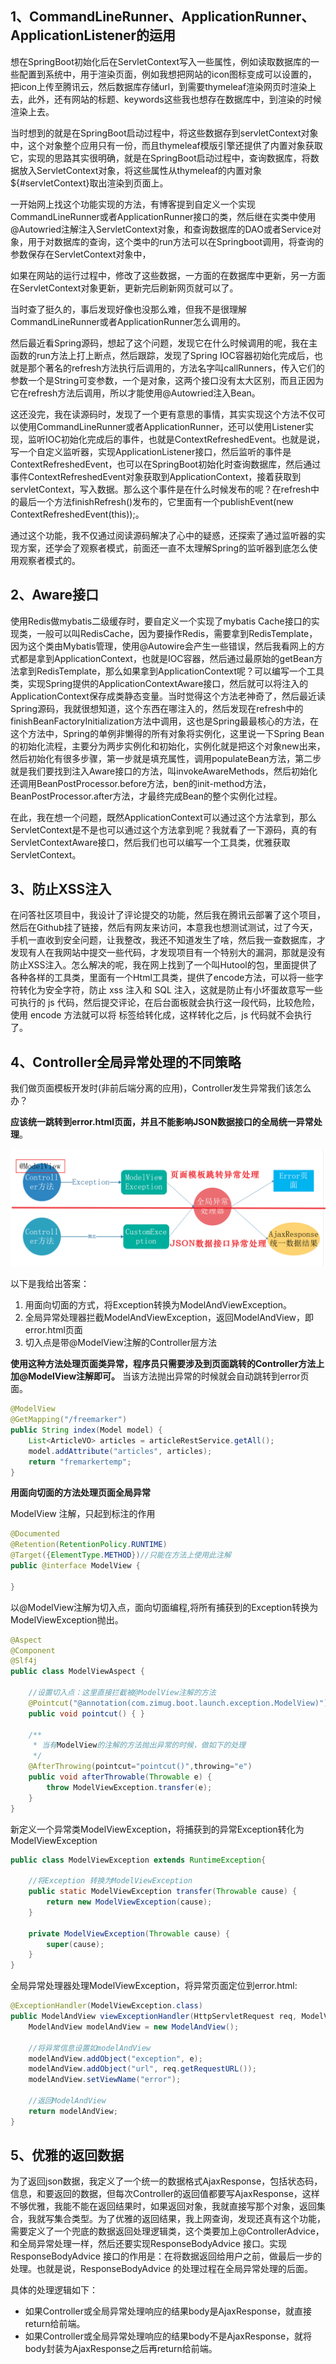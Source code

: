 ## 1、CommandLineRunner、ApplicationRunner、ApplicationListener的运用

想在SpringBoot初始化后在ServletContext写入一些属性，例如读取数据库的一些配置到系统中，用于渲染页面，例如我想把网站的icon图标变成可以设置的，把icon上传至腾讯云，然后数据库存储url，到需要thymeleaf渲染网页时渲染上去，此外，还有网站的标题、keywords这些我也想存在数据库中，到渲染的时候渲染上去。

当时想到的就是在SpringBoot启动过程中，将这些数据存到servletContext对象中，这个对象整个应用只有一份，而且thymeleaf模版引擎还提供了内置对象获取它，实现的思路其实很明确，就是在SpringBoot启动过程中，查询数据库，将数据放入ServletContext对象，将这些属性从thymeleaf的内置对象${#servletContext}取出渲染到页面上。

一开始网上找这个功能实现的方法，有博客提到自定义一个实现CommandLineRunner或者ApplicationRunner接口的类，然后继在实类中使用@Autowried注解注入ServletContext对象，和查询数据库的DAO或者Service对象，用于对数据库的查询，这个类中的run方法可以在Springboot调用，将查询的参数保存在ServletContext对象中，

如果在网站的运行过程中，修改了这些数据，一方面的在数据库中更新，另一方面在ServletContext对象更新，更新完后刷新网页就可以了。

当时查了挺久的，事后发现好像也没那么难，但我不是很理解CommandLineRunner或者ApplicationRunner怎么调用的。

然后最近看Spring源码，想起了这个问题，发现它在什么时候调用的呢，我在主函数的run方法上打上断点，然后跟踪，发现了Spring IOC容器初始化完成后，也就是那个著名的refresh方法执行后调用的，方法名字叫callRunners，传入它们的参数一个是String可变参数，一个是对象，这两个接口没有太大区别，而且正因为它在refresh方法后调用，所以才能使用@Autowried注入Bean。

这还没完，我在读源码时，发现了一个更有意思的事情，其实实现这个方法不仅可以使用CommandLineRunner或者ApplicationRunner，还可以使用Listener实现，监听IOC初始化完成后的事件，也就是ContextRefreshedEvent。也就是说，写一个自定义监听器，实现ApplicationListener接口，然后监听的事件是ContextRefreshedEvent，也可以在SpringBoot初始化时查询数据库，然后通过事件ContextRefreshedEvent对象获取到ApplicationContext，接着获取到servletContext，写入数据。那么这个事件是在什么时候发布的呢？在refresh中的最后一个方法finishRefresh()发布的，它里面有一个publishEvent(new ContextRefreshedEvent(this));。

通过这个功能，我不仅通过阅读源码解决了心中的疑惑，还探索了通过监听器的实现方案，还学会了观察者模式，前面还一直不太理解Spring的监听器到底怎么使用观察者模式的。



## 2、Aware接口

使用Redis做mybatis二级缓存时，要自定义一个实现了mybatis Cache接口的实现类，一般可以叫RedisCache，因为要操作Redis，需要拿到RedisTemplate，因为这个类由Mybatis管理，使用@Autowire会产生一些错误，然后我看网上的方式都是拿到ApplicationContext，也就是IOC容器，然后通过最原始的getBean方法拿到RedisTemplate，那么如果拿到ApplicationContext呢？可以编写一个工具类，实现Spring提供的ApplicationContextAware接口，然后就可以将注入的ApplicationContext保存成类静态变量。当时觉得这个方法老神奇了，然后最近读Spring源码，我就很想知道，这个东西在哪注入的，然后发现在refresh中的finishBeanFactoryInitialization方法中调用，这也是Spring最最核心的方法，在这个方法中，Spring的单例非懒得的所有对象将实例化，这里说一下Spring Bean的初始化流程，主要分为两步实例化和初始化，实例化就是把这个对象new出来，然后初始化有很多步骤，第一步就是填充属性，调用populateBean方法，第二步就是我们要找到注入Aware接口的方法，叫invokeAwareMethods，然后初始化还调用BeanPostProcessor.before方法，ben的init-method方法，BeanPostProcessor.after方法，才最终完成Bean的整个实例化过程。

在此，我在想一个问题，既然ApplicationContext可以通过这个方法拿到，那么ServletContext是不是也可以通过这个方法拿到呢？我就看了一下源码，真的有ServletContextAware接口，然后我们也可以编写一个工具类，优雅获取ServletContext。



## 3、防止XSS注入

在问答社区项目中，我设计了评论提交的功能，然后我在腾讯云部署了这个项目，然后在Github挂了链接，然后有网友来访问，本意我也想测试测试，过了今天，手机一直收到安全问题，让我整改，我还不知道发生了啥，然后我一查数据库，才发现有人在我网站中提交一些代码，才发现项目有一个特别大的漏洞，那就是没有防止XSS注入。怎么解决的呢，我在网上找到了一个叫Hutool的包，里面提供了各种各样的工具类，里面有一个Html工具类，提供了encode方法，可以将一些字符转化为安全字符，防止 xss 注入和 SQL 注入，这就是防止有小坏蛋故意写一些可执行的 js 代码，然后提交评论，在后台面板就会执行这一段代码，比较危险，使用 encode 方法就可以将 标签给转化成，这样转化之后，js 代码就不会执行了。



## 4、Controller全局异常处理的不同策略

我们做页面模板开发时(非前后端分离的应用)，Controller发生异常我们该怎么办？

**应该统一跳转到error.html页面，并且不能影响JSON数据接口的全局统一异常处理**。

![img](img/3a9cabc9987463e5eaadaaf2cfc32f4b_1296x484.png)

以下是我给出答案：

1. 用面向切面的方式，将Exception转换为ModelAndViewException。
2. 全局异常处理器拦截ModelAndViewException，返回ModelAndView，即error.html页面
3. 切入点是带@ModelView注解的Controller层方法

**使用这种方法处理页面类异常，程序员只需要涉及到页面跳转的Controller方法上加@ModelView注解即可。** 当该方法抛出异常的时候就会自动跳转到error页面。

```java
@ModelView
@GetMapping("/freemarker")
public String index(Model model) {
    List<ArticleVO> articles = articleRestService.getAll();
    model.addAttribute("articles", articles);
    return "fremarkertemp";
}
```

**用面向切面的方法处理页面全局异常**

ModelView 注解，只起到标注的作用

```java
@Documented
@Retention(RetentionPolicy.RUNTIME)
@Target({ElementType.METHOD})//只能在方法上使用此注解
public @interface ModelView {

}
```

以@ModelView注解为切入点，面向切面编程,将所有捕获到的Exception转换为ModelViewException抛出。

```java
@Aspect
@Component
@Slf4j
public class ModelViewAspect {
    
    //设置切入点：这里直接拦截被@ModelView注解的方法
    @Pointcut("@annotation(com.zimug.boot.launch.exception.ModelView)")
    public void pointcut() { }
    
    /**
     * 当有ModelView的注解的方法抛出异常的时候，做如下的处理
     */
    @AfterThrowing(pointcut="pointcut()",throwing="e")
    public void afterThrowable(Throwable e) {
        throw ModelViewException.transfer(e);
    }
}
```

新定义一个异常类ModelViewException，将捕获到的异常Exception转化为ModelViewException

```java
public class ModelViewException extends RuntimeException{

    //将Exception 转换为ModelViewException
    public static ModelViewException transfer(Throwable cause) {
        return new ModelViewException(cause);
    }

    private ModelViewException(Throwable cause) {
        super(cause);
    }
}
```

全局异常处理器处理ModelViewException，将异常页面定位到error.html:

```java
@ExceptionHandler(ModelViewException.class)
public ModelAndView viewExceptionHandler(HttpServletRequest req, ModelViewException e) {
    ModelAndView modelAndView = new ModelAndView();

    //将异常信息设置如modelAndView
    modelAndView.addObject("exception", e);
    modelAndView.addObject("url", req.getRequestURL());
    modelAndView.setViewName("error");

    //返回ModelAndView
    return modelAndView;
}
```



## 5、优雅的返回数据

为了返回json数据，我定义了一个统一的数据格式AjaxResponse，包括状态码，信息，和要返回的数据，但每次Controller的返回值都要写AjaxResponse，这样不够优雅，我能不能在返回结果时，如果返回对象，我就直接写那个对象，返回集合，我就写集合类型。为了优雅的返回结果，我上网查询，发现还真有这个功能，需要定义了一个兜底的数据返回处理逻辑类，这个类要加上@ControllerAdvice，和全局异常处理一样，然后还要实现ResponseBodyAdvice 接口。实现ResponseBodyAdvice 接口的作用是：在将数据返回给用户之前，做最后一步的处理。也就是说，ResponseBodyAdvice 的处理过程在全局异常处理的后面。

具体的处理逻辑如下：

- 如果Controller或全局异常处理响应的结果body是AjaxResponse，就直接return给前端。
- 如果Controller或全局异常处理响应的结果body不是AjaxResponse，就将body封装为AjaxResponse之后再return给前端。

























